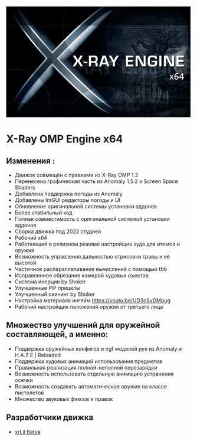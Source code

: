 ![X-Ray OMP Engine x64](splash.png)

X-Ray OMP Engine x64
==========================

## Изменения :
*  Движок совмещён с правками из X-Ray OMP 1.2
*  Перенесена графическая часть из Anomaly 1.5.2 и Screen Space Shaders
*  Добавлена поддержка погоды из Anomaly
*  Добавлены ImGUI редакторы погоды и UI
*  Обновление оригинальной системы установки аддонов
*  Более стабильный код
*  Полная совместимость с оригинальной системой установки аддонов
*  Сборка движка под 2022 студией
*  Рабочий x64
*  Работающий в релизном режиме настройщик худа для итемов и оружия
*  Возможность управления дальностью отрисовки травы и её высотой
*  Частичное распараллеливание вычислений с помощью tbb
*  Исправленное обрезание камерой худовых оъектов
*  Система инерции by Shoker
*  Улучшенные PiP прицелы
*  Улучшенный скининг by Shoker
*  Настройка материала ингейм https://youtu.be/UD3cSvDMpug
*  Рабочий настройщик положения оружия от третьего лица

## Множество улучшений для оружейной составляющей, а именно:
* Поддержка оружейных конфигов и ogf моделей рук из Anomaly и H.A.Z.E | Reloaded
* Поддержка худовых анимаций использования предметов
* Правильная реализация полной-неполной перезарядки
* Возможность использовать отдельную анимацию устранения осечки
* Возможность создавать автоматическое оружие на классе пистолетов
* Множество звуковых фиксов и правок

## Разработчики движка
* [xrLil Batya](https://github.com/xrLil-Batya)
